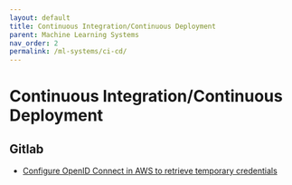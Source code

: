```yaml
---
layout: default
title: Continuous Integration/Continuous Deployment
parent: Machine Learning Systems
nav_order: 2
permalink: /ml-systems/ci-cd/
---
```


# Continuous Integration/Continuous Deployment

## Gitlab

- [Configure OpenID Connect in AWS to retrieve temporary credentials](https://docs.gitlab.com/ee/ci/cloud_services/aws/)